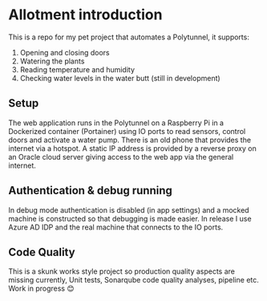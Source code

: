# Allotment introduction 
This is a repo for my pet project that automates a Polytunnel, it supports:
1. Opening and closing doors
2. Watering the plants
3. Reading temperature and humidity 
3. Checking water levels in the water butt (still in development)
## Setup
The web application runs in the Polytunnel on a Raspberry Pi in a Dockerized container (Portainer) using IO ports to read sensors, control doors and activate a water pump. There is an old phone that provides the internet via a hotspot. A static IP address is provided by a reverse proxy on an Oracle cloud server giving access to the web app via the general internet.
## Authentication & debug running
In debug mode authentication is disabled (in app settings) and a mocked machine is constructed so that debugging is made easier. In release I use Azure AD IDP and the real machine that connects to the IO ports.
## Code Quality
This is a skunk works style project so production quality aspects are missing currently, Unit tests, Sonarqube code quality analyses, pipeline etc.  Work in progress 😊


